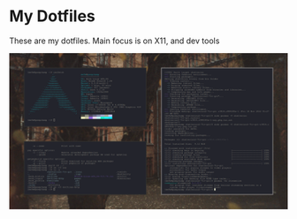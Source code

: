 # My Dotfiles
These are my dotfiles. Main focus is on X11, and dev tools

![current desktop](scrots/2022-11-18-105928_1920x1080_scrot.png)
